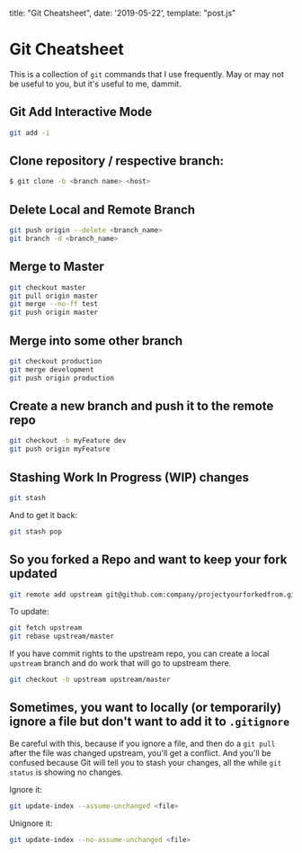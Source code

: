 title: "Git Cheatsheet", date: '2019-05-22', template: "post.js"

# Git Cheatsheet

This is a collection of `git` commands that I use frequently. May or may not be useful to you, but it's useful to me, dammit.

## Git Add Interactive Mode
```bash
git add -i
```

## Clone repository / respective branch:

```bash
$ git clone -b <branch name> <host>
```

## Delete Local and Remote Branch

```bash
git push origin --delete <branch_name>
git branch -d <branch_name>
```

## Merge to Master

```bash
git checkout master
git pull origin master
git merge --no-ff test
git push origin master
```

## Merge into some other branch

```bash
git checkout production
git merge development
git push origin production
```

## Create a new branch and push it to the remote repo

```bash
git checkout -b myFeature dev
git push origin myFeature
```

## Stashing Work In Progress (WIP) changes

```bash
git stash
```

And to get it back:

```bash
git stash pop
```

## So you forked a Repo and want to keep your fork updated

```bash
git remote add upstream git@github.com:company/projectyourforkedfrom.git
```

To update:

```bash
git fetch upstream
git rebase upstream/master
```

If you have commit rights to the upstream repo, you can create a local `upstream` branch and do work that will go to upstream there.

```bash
git checkout -b upstream upstream/master
```

## Sometimes, you want to locally (or temporarily) ignore a file but don't want to add it to `.gitignore`

Be careful with this, because if you ignore a file, and then do a `git pull` after the file was changed upstream, you'll get a conflict. And you'll be confused because Git will tell you to stash your changes, all the while `git status` is showing no changes.

Ignore it:

```bash
git update-index --assume-unchanged <file>
```

Unignore it:

```bash
git update-index --no-assume-unchanged <file>
````
